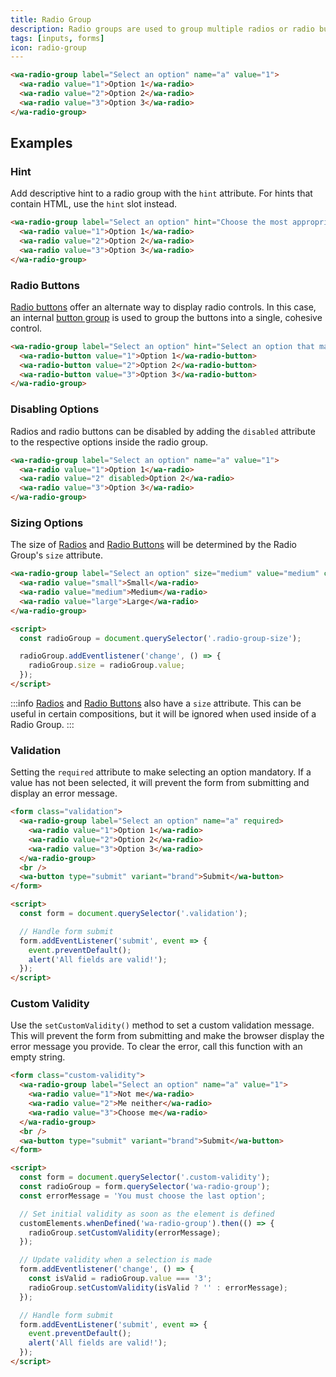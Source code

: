 ```yaml
---
title: Radio Group
description: Radio groups are used to group multiple radios or radio buttons so they function as a single form control.
tags: [inputs, forms]
icon: radio-group
---
```


```html {.example}
<wa-radio-group label="Select an option" name="a" value="1">
  <wa-radio value="1">Option 1</wa-radio>
  <wa-radio value="2">Option 2</wa-radio>
  <wa-radio value="3">Option 3</wa-radio>
</wa-radio-group>
```

## Examples

### Hint

Add descriptive hint to a radio group with the `hint` attribute. For hints that contain HTML, use the `hint` slot instead.

```html {.example}
<wa-radio-group label="Select an option" hint="Choose the most appropriate option." name="a" value="1">
  <wa-radio value="1">Option 1</wa-radio>
  <wa-radio value="2">Option 2</wa-radio>
  <wa-radio value="3">Option 3</wa-radio>
</wa-radio-group>
```

### Radio Buttons

[Radio buttons](/docs/components/radio-button) offer an alternate way to display radio controls. In this case, an internal [button group](/docs/components/button-group) is used to group the buttons into a single, cohesive control.

```html {.example}
<wa-radio-group label="Select an option" hint="Select an option that makes you proud." name="a" value="1">
  <wa-radio-button value="1">Option 1</wa-radio-button>
  <wa-radio-button value="2">Option 2</wa-radio-button>
  <wa-radio-button value="3">Option 3</wa-radio-button>
</wa-radio-group>
```

### Disabling Options

Radios and radio buttons can be disabled by adding the `disabled` attribute to the respective options inside the radio group.

```html {.example}
<wa-radio-group label="Select an option" name="a" value="1">
  <wa-radio value="1">Option 1</wa-radio>
  <wa-radio value="2" disabled>Option 2</wa-radio>
  <wa-radio value="3">Option 3</wa-radio>
</wa-radio-group>
```

### Sizing Options

The size of [Radios](/docs/components/radio) and [Radio Buttons](/docs/components/radio-buttons) will be determined by the Radio Group's `size` attribute.

```html preview
<wa-radio-group label="Select an option" size="medium" value="medium" class="radio-group-size">
  <wa-radio value="small">Small</wa-radio>
  <wa-radio value="medium">Medium</wa-radio>
  <wa-radio value="large">Large</wa-radio>
</wa-radio-group>

<script>
  const radioGroup = document.querySelector('.radio-group-size');

  radioGroup.addEventlistener('change', () => {
    radioGroup.size = radioGroup.value;
  });
</script>
```

:::info
[Radios](/docs/components/radio) and [Radio Buttons](/docs/components/radio-button) also have a `size` attribute. This can be useful in certain compositions, but it will be ignored when used inside of a Radio Group.
:::

### Validation

Setting the `required` attribute to make selecting an option mandatory. If a value has not been selected, it will prevent the form from submitting and display an error message.

```html {.example}
<form class="validation">
  <wa-radio-group label="Select an option" name="a" required>
    <wa-radio value="1">Option 1</wa-radio>
    <wa-radio value="2">Option 2</wa-radio>
    <wa-radio value="3">Option 3</wa-radio>
  </wa-radio-group>
  <br />
  <wa-button type="submit" variant="brand">Submit</wa-button>
</form>

<script>
  const form = document.querySelector('.validation');

  // Handle form submit
  form.addEventListener('submit', event => {
    event.preventDefault();
    alert('All fields are valid!');
  });
</script>
```

### Custom Validity

Use the `setCustomValidity()` method to set a custom validation message. This will prevent the form from submitting and make the browser display the error message you provide. To clear the error, call this function with an empty string.

```html {.example}
<form class="custom-validity">
  <wa-radio-group label="Select an option" name="a" value="1">
    <wa-radio value="1">Not me</wa-radio>
    <wa-radio value="2">Me neither</wa-radio>
    <wa-radio value="3">Choose me</wa-radio>
  </wa-radio-group>
  <br />
  <wa-button type="submit" variant="brand">Submit</wa-button>
</form>

<script>
  const form = document.querySelector('.custom-validity');
  const radioGroup = form.querySelector('wa-radio-group');
  const errorMessage = 'You must choose the last option';

  // Set initial validity as soon as the element is defined
  customElements.whenDefined('wa-radio-group').then(() => {
    radioGroup.setCustomValidity(errorMessage);
  });

  // Update validity when a selection is made
  form.addEventlistener('change', () => {
    const isValid = radioGroup.value === '3';
    radioGroup.setCustomValidity(isValid ? '' : errorMessage);
  });

  // Handle form submit
  form.addEventListener('submit', event => {
    event.preventDefault();
    alert('All fields are valid!');
  });
</script>
```
